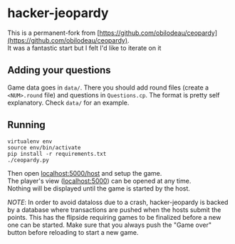 # hacker-jeopardy

This is a permanent-fork from [https://github.com/obilodeau/ceopardy](https://github.com/obilodeau/ceopardy).     
It was a fantastic start but I felt I'd like to iterate on it

## Adding your questions

Game data goes in `data/`. There you should add round files (create a `<NUM>.round`
file) and questions in `Questions.cp`. The format is pretty self explanatory.
Check `data/` for an example.

## Running  

```
virtualenv env
source env/bin/activate
pip install -r requirements.txt
./ceopardy.py
```

Then open [localhost:5000/host](http://localhost:5000/host) and setup the game.    
The player's view ([localhost:5000](http://localhost:5000)) can be opened at any time.    
Nothing will be displayed until the game is started by
the host.

*NOTE*: In order to avoid dataloss due to a crash, hacker-jeopardy is backed by a
database where transactions are pushed when the hosts submit the points. This
has the flipside requiring games to be finalized before a new one can be
started. Make sure that you always push the "Game over" button before
reloading to start a new game.
